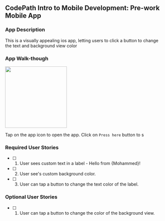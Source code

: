 ## CodePath Intro to Mobile Development: Pre-work Mobile App

### App Description

This is a visually appealing ios app, letting users to click a button to change the text and background view color

### App Walk-though

<img src="https://im2.ezgif.com/tmp/ezgif-2-ec4b8047df.gif" width=200><br>

Tap on the app icon to open the app. Click on `Press here` button to s

### Required User Stories
- [ ] 1. User sees custom text in a label - Hello from {Mohammed}!
- [ ] 2. User see's custom background color.
- [ ] 3. User can tap a button to change the text color of the label.

### Optional User Stories
- [ ] 1. User can tap a button to change the color of the background view.
